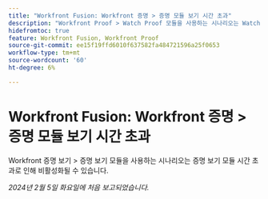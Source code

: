 ```yaml
---
title: "Workfront Fusion: Workfront 증명 > 증명 모듈 보기 시간 초과"
description: "Workfront Proof > Watch Proof 모듈을 사용하는 시나리오는 Watch Proof 모듈 시간 초과로 인해 비활성화될 수 있습니다."
hidefromtoc: true
feature: Workfront Fusion, Workfront Proof
source-git-commit: ee15f19ffd6010f637582fa484721596a25f0653
workflow-type: tm+mt
source-wordcount: '60'
ht-degree: 6%

---
```



# Workfront Fusion: Workfront 증명 > 증명 모듈 보기 시간 초과

Workfront 증명 보기 > 증명 보기 모듈을 사용하는 시나리오는 증명 보기 모듈 시간 초과로 인해 비활성화될 수 있습니다.

_2024년 2월 5일 화요일에 처음 보고되었습니다._
